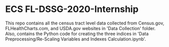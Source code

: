 # ECS FL-DSSG-2020-Internship

This repo contains all the census tract level data collected from Census.gov, FLHealthCharts.com, and USDA.gov websites in 'Data Collection' folder.
Also, contains the Python code for creating the three indices in  'Data Preprocessing/Re-Scaling Variables and Indexes Calculation.ipynb'.
